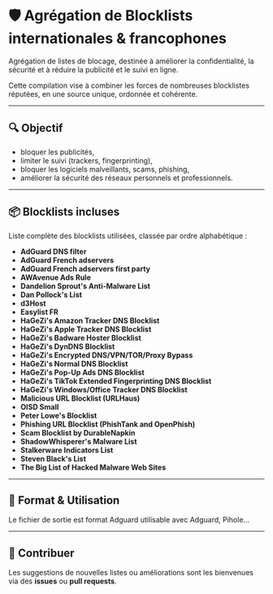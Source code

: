 # 🛡️ Agrégation de Blocklists internationales & francophones

Agrégation de listes de blocage, destinée à améliorer la confidentialité, la sécurité et à réduire la publicité et le suivi en ligne.

Cette compilation vise à combiner les forces de nombreuses blocklistes réputées, en une source unique, ordonnée et cohérente.

---

## 🔍 Objectif

- bloquer les publicités,
- limiter le suivi (trackers, fingerprinting),
- bloquer les logiciels malveillants, scams, phishing,
- améliorer la sécurité des réseaux personnels et professionnels.

---

## 📦 Blocklists incluses

Liste complète des blocklists utilisées, classée par ordre alphabétique :

- **AdGuard DNS filter**
- **AdGuard French adservers**
- **AdGuard French adservers first party**
- **AWAvenue Ads Rule**
- **Dandelion Sprout's Anti-Malware List**
- **Dan Pollock's List**
- **d3Host**
- **Easylist FR**
- **HaGeZi's Amazon Tracker DNS Blocklist**
- **HaGeZi's Apple Tracker DNS Blocklist**
- **HaGeZi's Badware Hoster Blocklist**
- **HaGeZi's DynDNS Blocklist**
- **HaGeZi's Encrypted DNS/VPN/TOR/Proxy Bypass**
- **HaGeZi's Normal DNS Blocklist**
- **HaGeZi's Pop-Up Ads DNS Blocklist**
- **HaGeZi's TikTok Extended Fingerprinting DNS Blocklist**
- **HaGeZi's Windows/Office Tracker DNS Blocklist**
- **Malicious URL Blocklist (URLHaus)**
- **OISD Small**
- **Peter Lowe's Blocklist**
- **Phishing URL Blocklist (PhishTank and OpenPhish)**
- **Scam Blocklist by DurableNapkin**
- **ShadowWhisperer's Malware List**
- **Stalkerware Indicators List**
- **Steven Black's List**
- **The Big List of Hacked Malware Web Sites**

---

## 📁 Format & Utilisation

Le fichier de sortie est format Adguard utilisable avec Adguard, Pihole...

---


## 🤝 Contribuer

Les suggestions de nouvelles listes ou améliorations sont les bienvenues via des **issues** ou **pull requests**.
